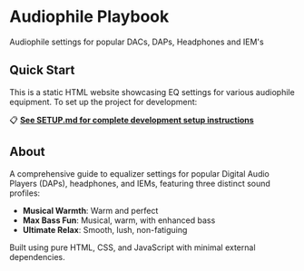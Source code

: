 # Audiophile Playbook
Audiophile settings for popular DACs, DAPs, Headphones and IEM's

## Quick Start
This is a static HTML website showcasing EQ settings for various audiophile equipment. To set up the project for development:

📋 **[See SETUP.md for complete development setup instructions](SETUP.md)**

## About
A comprehensive guide to equalizer settings for popular Digital Audio Players (DAPs), headphones, and IEMs, featuring three distinct sound profiles:
- **Musical Warmth**: Warm and perfect
- **Max Bass Fun**: Musical, warm, with enhanced bass
- **Ultimate Relax**: Smooth, lush, non-fatiguing

Built using pure HTML, CSS, and JavaScript with minimal external dependencies.
